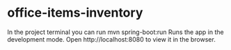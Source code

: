 # office-items-inventory
In the project terminal you can run 
mvn spring-boot:run 
Runs the app in the development mode.
Open http://localhost:8080 to view it in the browser.
